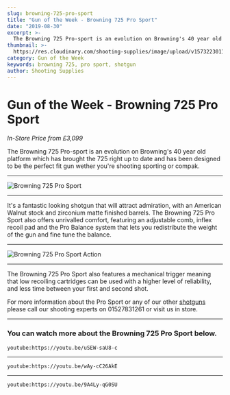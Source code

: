 ```yaml
---
slug: browning-725-pro-sport
title: "Gun of the Week - Browning 725 Pro Sport"
date: "2019-08-30"
excerpt: >-
  The Browning 725 Pro-sport is an evolution on Browning's 40 year old platform which has brought the 725 right up to date.
thumbnail: >-
  https://res.cloudinary.com/shooting-supplies/image/upload/v1573223011/Blog/Browning-725-ProSport_ri2kti.jpg
category: Gun of the Week
keywords: browning 725, pro sport, shotgun
author: Shooting Supplies
---
```


# **Gun of the Week - Browning 725 Pro Sport**

_In-Store Price from £3,099_

The Browning 725 Pro-sport is an evolution on Browning's 40 year old platform which has brought the 725 right up to date and has been designed to be the perfect fit gun wether you're shooting sporting or compak.

****

![Browning 725 Pro Sport](https://res.cloudinary.com/shooting-supplies/image/upload/v1573223011/Blog/Browning-725-ProSport_ri2kti.jpg)

****

It's a fantastic looking shotgun that will attract admiration, with an American Walnut stock and zirconium matte finished barrels. The Browning 725 Pro Sport also offers unrivalled comfort, featuring an adjustable comb, inflex recoil pad and the Pro Balance system that lets you redistribute the weight of the gun and fine tune the balance.

****

![Browning 725 Pro Sport Action](https://res.cloudinary.com/shooting-supplies/image/upload/v1573223008/Blog/B725-PROSPORT-12M_3_vuugp5.jpg)

****

The Browning 725 Pro Sport also features a mechanical trigger meaning that low recoiling cartridges can be used with a higher level of reliability, and less time between your first and second shot.

For more information about the Pro Sport or any of our other [shotguns](https://shootingsuppliesltd.co.uk/shotguns/) please call our shooting experts on 01527831261 or visit us in store.

****

### **You can watch more about the Browning 725 Pro Sport below.**

`youtube:https://youtu.be/uSEW-saU8-c`

****

`youtube:https://youtu.be/wAy-cC26AkE`

****

`youtube:https://youtu.be/9A4Ly-qG0SU`
